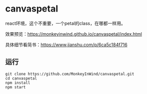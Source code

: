 # canvaspetal

react环境，这个不重要，一个petal的class，在哪都一样用。

效果预览：https://monkeyinwind.github.io/canvaspetal/index.html

具体细节看简书：https://www.jianshu.com/p/6ca5c184f716

## 运行
```
git clone https://github.com/MonkeyInWind/canvaspetal.git
cd canvaspetal
npm install
npm start
```
